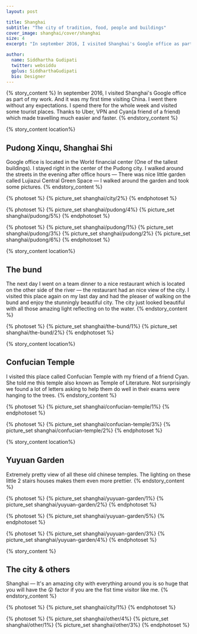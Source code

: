 ```yaml
---
layout: post

title: Shanghai
subtitle: "The city of tradition, food, people and buildings"
cover_image: shanghai/cover/shanghai
size: 4
excerpt: "In september 2016, I visited Shanghai's Google office as part of my work. And it was my first time visiting China. I went there without any expectations. I spend there for the whole week and visited some tourist places. Thanks to Uber, VPN and Cyan(a friend of a friend) which made travelling much easier and faster."

author:
  name: Siddhartha Gudipati
  twitter: websiddu
  gplus: SiddharthaGudipati
  bio: Designer
---
```


{% story_content %}
In september 2016, I visited Shanghai's Google office as part of my work. And it was my first time visiting China. I went there without any expectations. I spend there for the whole week and visited some tourist places. Thanks to Uber, VPN and Cyan(a friend of a friend) which made travelling much easier and faster.
{% endstory_content %}

{% story_content location%}
## Pudong Xinqu, Shanghai Shi
Google office is located in the World financial center (One of the tallest buildings). I stayed right in the center of the Pudong city. I walked around the streets in the evening after office hours — There was nice little garden called Lujiazui Central Green Space &mdash; I walked around the garden and took some pictures.
{% endstory_content %}

{% photoset %}
  {% picture_set shanghai/city/2%}
{% endphotoset %}

{% photoset %}
  {% picture_set shanghai/pudong/4%}
  {% picture_set shanghai/pudong/5%}
{% endphotoset %}

{% photoset %}
  {% picture_set shanghai/pudong/1%}
  {% picture_set shanghai/pudong/3%}
  {% picture_set shanghai/pudong/2%}
  {% picture_set shanghai/pudong/6%}
{% endphotoset %}

{% story_content location%}
## The bund
The next day I went on a team dinner to a nice restaurant which is located on the other side of the river &mdash; the restaurant had an nice view of the city. I visited this place again on my last day and had the pleaser of walking on the bund and enjoy the stunningly beautiful city. The city just looked beautiful with all those amazing light reflecting on to the water.
{% endstory_content %}

{% photoset %}
  {% picture_set shanghai/the-bund/1%}
  {% picture_set shanghai/the-bund/2%}
{% endphotoset %}

{% story_content location%}
## Confucian Temple
I visited this place called Confucian Temple with my friend of a friend Cyan. She told me this temple also known as Temple of Literature. Not surprisingly we found a lot of letters asking to help them do well in their exams were hanging to the trees.
{% endstory_content %}

{% photoset %}
  {% picture_set shanghai/confucian-temple/1%}
{% endphotoset %}

{% photoset %}
  {% picture_set shanghai/confucian-temple/3%}
  {% picture_set shanghai/confucian-temple/2%}
{% endphotoset %}

{% story_content location%}
## Yuyuan Garden
Extremely pretty view of all these old chinese temples. The lighting on these little 2 stairs houses makes them even more prettier.
{% endstory_content %}

{% photoset %}
  {% picture_set shanghai/yuyuan-garden/1%}
  {% picture_set shanghai/yuyuan-garden/2%}
{% endphotoset %}


{% photoset %}
  {% picture_set shanghai/yuyuan-garden/5%}
{% endphotoset %}

{% photoset %}
  {% picture_set shanghai/yuyuan-garden/3%}
  {% picture_set shanghai/yuyuan-garden/4%}
{% endphotoset %}

{% story_content %}
## The city & others
Shanghai &mdash; It's an amazing city with everything around you is so huge that you will have the 😲 factor if you are the fist time visitor like me.
{% endstory_content %}

{% photoset %}
  {% picture_set shanghai/city/1%}
{% endphotoset %}


{% photoset %}
  {% picture_set shanghai/other/4%}
  {% picture_set shanghai/other/1%}
  {% picture_set shanghai/other/3%}
{% endphotoset %}

